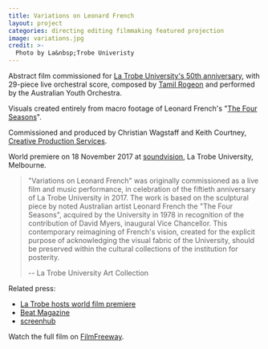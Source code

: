 ```yaml
---
title: Variations on Leonard French
layout: project
categories: directing editing filmmaking featured projection
image: variations.jpg
credit: >-
  Photo by La&nbsp;Trobe Univeristy
---
```


Abstract film commissioned for [La&nbsp;Trobe University's 50th anniversary][soundvision],
with 29-piece live orchestral score, composed by [Tamil Rogeon]
and performed by the Australian Youth Orchestra.

Visuals created entirely from macro footage of Leonard French's
"[The Four Seasons][four]".

Commissioned and produced by Christian Wagstaff and Keith Courtney,
[Creative Production Services][cps].

World premiere on 18 November 2017 at [soundvision], La&nbsp;Trobe
University, Melbourne.

> "Variations on Leonard French" was originally commissioned as a live
> film and music performance, in celebration of the fiftieth anniversary
> of La&nbsp;Trobe University in 2017. The work is based on the
> sculptural piece by noted Australian artist Leonard French the "The
> Four Seasons", acquired by the University in 1978 in recognition of
> the contribution of David Myers, inaugural Vice Chancellor. This
> contemporary reimagining of French's vision, created for the explicit
> purpose of acknowledging the visual fabric of the University, should
> be preserved within the cultural collections of the institution for
> posterity.
>
> -- La&nbsp;Trobe University Art Collection

Related press:

- [La Trobe hosts world film premiere](https://www.latrobe.edu.au/news/articles/2017/release/la-trobe-hosts-world-film-premiere)
- [Beat Magazine](http://www.beat.com.au/arts/leonard-french-s-stained-glass-treasure-la-trobe-uni-gets-special-cinematic-treatment-during)
- [screenhub](http://www.screenhub.com.au/whats-on/victoria/screenings-festivals-and-programs/la-trobe-hosts-world-film-premiere-variations-on-leonard-french-222252)

Watch the full film on [FilmFreeway][].

[tamil rogeon]: http://www.tamilrogeon.com
[soundvision]: https://50years.latrobe/events/soundvision/
[four]: https://commons.wikimedia.org/wiki/File:Leonard_French_La_Trobe_01.jpg
[cps]: https://www.creativeproductionservices.com.au
[filmfreeway]: https://filmfreeway.com/variationsonleonardfrench
